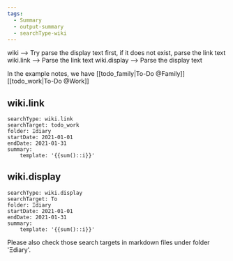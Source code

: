 ```yaml
---
tags:
  - Summary
  - output-summary
  - searchType-wiki
---
```


wiki --> Try parse the display text first, if it does not exist, parse the link text
wiki.link --> Parse the link text
wiki.display --> Parse the display text

In the example notes, we have
[[todo_family|To-Do @Family]]
[[todo_work|To-Do @Work]]

## wiki.link

```tracker
searchType: wiki.link
searchTarget: todo_work
folder: Ξdiary
startDate: 2021-01-01
endDate: 2021-01-31
summary:
    template: '{{sum()::i}}'
```

## wiki.display

```tracker
searchType: wiki.display
searchTarget: To
folder: Ξdiary
startDate: 2021-01-01
endDate: 2021-01-31
summary:
    template: '{{sum()::i}}'
```

Please also check those search targets in markdown files under folder 'Ξdiary'.
